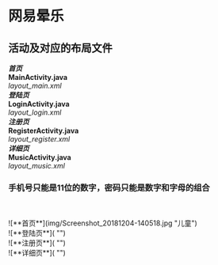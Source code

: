 # 网易晕乐
## 活动及对应的布局文件
***首页***<br>
**MainActivity.java**<br>
*layout_main.xml*<br>
***登陆页***<br>
**LoginActivity.java**<br>
*layout_login.xml*<br>
***注册页***<br>
**RegisterActivity.java**<br>
*layout_register.xml*<br>
***详细页***<br>
**MusicActivity.java**<br>
*layout_music.xml*<br>
### 手机号只能是11位的数字，密码只能是数字和字母的组合
<br>
<br>
![**首页**](img/Screenshot_20181204-140518.jpg "儿童")<br>
![**登陆页**]( "")<br>
![**注册页**]( "")<br>
![**详细页**]( "")<br>
